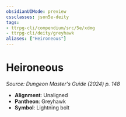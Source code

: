 ```yaml
---
obsidianUIMode: preview
cssclasses: json5e-deity
tags:
- ttrpg-cli/compendium/src/5e/xdmg
- ttrpg-cli/deity/greyhawk
aliases: ["Heironeous"]
---
```

# Heironeous
*Source: Dungeon Master's Guide (2024) p. 148* 

- **Alignment**: Unaligned
- **Pantheon**: Greyhawk
- **Symbol**: Lightning bolt